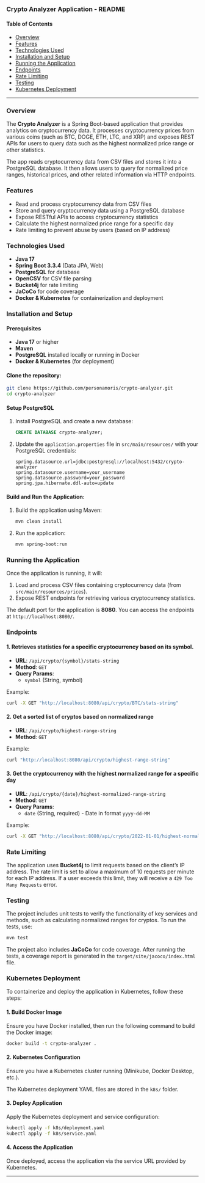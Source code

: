 ### Crypto Analyzer Application - README

#### Table of Contents
- [Overview](#overview)
- [Features](#features)
- [Technologies Used](#technologies-used)
- [Installation and Setup](#installation-and-setup)
- [Running the Application](#running-the-application)
- [Endpoints](#endpoints)
- [Rate Limiting](#rate-limiting)
- [Testing](#testing)
- [Kubernetes Deployment](#kubernetes-deployment)

---

### Overview

The **Crypto Analyzer** is a Spring Boot-based application that provides analytics on cryptocurrency data. It processes cryptocurrency prices from various coins (such as BTC, DOGE, ETH, LTC, and XRP) and exposes REST APIs for users to query data such as the highest normalized price range or other statistics.

The app reads cryptocurrency data from CSV files and stores it into a PostgreSQL database. It then allows users to query for normalized price ranges, historical prices, and other related information via HTTP endpoints.

### Features
- Read and process cryptocurrency data from CSV files
- Store and query cryptocurrency data using a PostgreSQL database
- Expose RESTful APIs to access cryptocurrency statistics
- Calculate the highest normalized price range for a specific day
- Rate limiting to prevent abuse by users (based on IP address)

### Technologies Used

- **Java 17**
- **Spring Boot 3.3.4** (Data JPA, Web)
- **PostgreSQL** for database
- **OpenCSV** for CSV file parsing
- **Bucket4j** for rate limiting
- **JaCoCo** for code coverage
- **Docker & Kubernetes** for containerization and deployment

### Installation and Setup

#### Prerequisites
- **Java 17** or higher
- **Maven**
- **PostgreSQL** installed locally or running in Docker
- **Docker & Kubernetes** (for deployment)

#### Clone the repository:
```bash
git clone https://github.com/personamoris/crypto-analyzer.git
cd crypto-analyzer
```

#### Setup PostgreSQL
1. Install PostgreSQL and create a new database:
    ```sql
    CREATE DATABASE crypto-analyzer;
    ```
2. Update the `application.properties` file in `src/main/resources/` with your PostgreSQL credentials:
    ```properties
    spring.datasource.url=jdbc:postgresql://localhost:5432/crypto-analyzer
    spring.datasource.username=your_username
    spring.datasource.password=your_password
    spring.jpa.hibernate.ddl-auto=update
    ```

#### Build and Run the Application:
1. Build the application using Maven:
    ```bash
    mvn clean install
    ```
2. Run the application:
    ```bash
    mvn spring-boot:run
    ```

### Running the Application

Once the application is running, it will:
1. Load and process CSV files containing cryptocurrency data (from `src/main/resources/prices`).
2. Expose REST endpoints for retrieving various cryptocurrency statistics.

The default port for the application is **8080**. You can access the endpoints at `http://localhost:8080/`.

### Endpoints

#### 1. Retrieves statistics for a specific cryptocurrency based on its symbol.
- **URL**: `/api/crypto/{symbol}/stats-string`
- **Method**: `GET`
- **Query Params**:
  - `symbol` (String, symbol)
  
Example:
```bash
curl -X GET "http://localhost:8080/api/crypto/BTC/stats-string"
```

#### 2. Get a sorted list of cryptos based on normalized range
- **URL**: `/api/crypto/highest-range-string`
- **Method**: `GET`

Example:
```bash
curl "http://localhost:8080/api/crypto/highest-range-string"
```

#### 3. Get the cryptocurrency with the highest normalized range for a specific day
- **URL**: `/api/crypto/{date}/highest-normalized-range-string`
- **Method**: `GET`
- **Query Params**:
  - `date` (String, required) - Date in format `yyyy-dd-MM`
  
Example:
```bash
curl -X GET "http://localhost:8080/api/crypto/2022-01-01/highest-normalized-range-string"
```

### Rate Limiting
The application uses **Bucket4j** to limit requests based on the client’s IP address. The rate limit is set to allow a maximum of 10 requests per minute for each IP address. If a user exceeds this limit, they will receive a `429 Too Many Requests` error.

### Testing

The project includes unit tests to verify the functionality of key services and methods, such as calculating normalized ranges for cryptos. To run the tests, use:

```bash
mvn test
```

The project also includes **JaCoCo** for code coverage. After running the tests, a coverage report is generated in the `target/site/jacoco/index.html` file.

### Kubernetes Deployment

To containerize and deploy the application in Kubernetes, follow these steps:

#### 1. Build Docker Image
Ensure you have Docker installed, then run the following command to build the Docker image:
```bash
docker build -t crypto-analyzer .
```

#### 2. Kubernetes Configuration
Ensure you have a Kubernetes cluster running (Minikube, Docker Desktop, etc.). 

The Kubernetes deployment YAML files are stored in the `k8s/` folder.

#### 3. Deploy Application
Apply the Kubernetes deployment and service configuration:
```bash
kubectl apply -f k8s/deployment.yaml
kubectl apply -f k8s/service.yaml
```

#### 4. Access the Application
Once deployed, access the application via the service URL provided by Kubernetes.


---
